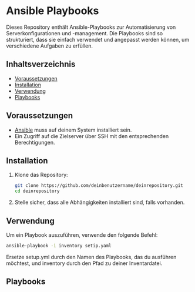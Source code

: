 # Ansible Playbooks

Dieses Repository enthält Ansible-Playbooks zur Automatisierung von Serverkonfigurationen und -management. Die Playbooks sind so strukturiert, dass sie einfach verwendet und angepasst werden können, um verschiedene Aufgaben zu erfüllen.

## Inhaltsverzeichnis

- [Voraussetzungen](#voraussetzungen)
- [Installation](#installation)
- [Verwendung](#verwendung)
- [Playbooks](#playbooks)

## Voraussetzungen

- [Ansible](https://docs.ansible.com/ansible/latest/installation_guide/intro_installation.html) muss auf deinem System installiert sein.
- Ein Zugriff auf die Zielserver über SSH mit den entsprechenden Berechtigungen.

## Installation

1. Klone das Repository:

   ```bash
   git clone https://github.com/deinbenutzername/deinrepository.git
   cd deinrepository
   ```

2. Stelle sicher, dass alle Abhängigkeiten installiert sind, falls vorhanden.

## Verwendung

Um ein Playbook auszuführen, verwende den folgende Befehl:

```bash
ansible-playbook -i inventory setip.yaml
```

Ersetze setup.yml durch den Namen des Playbooks, das du ausführen möchtest, und inventory durch den Pfad zu deiner Inventardatei.

## Playbooks
